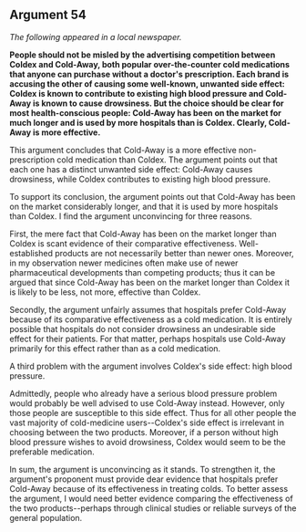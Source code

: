 
Argument 54
---------------------------

*The following appeared in a local newspaper.*

**People should not be misled by the advertising competition between Coldex and Cold-Away,
both popular over-the-counter cold medications that anyone can purchase without a doctor's
prescription. Each brand is accusing the other of causing some well-known, unwanted side
effect: Coldex is known to contribute to existing high blood pressure and Cold-Away is known
to cause drowsiness. But the choice should be clear for most health-conscious people:
Cold-Away has been on the market for much longer and is used by more hospitals than is
Coldex. Clearly, Cold-Away is more effective.**


This argument concludes that Cold-Away is a more effective non-prescription cold
medication than Coldex. The argument points out that each one has a distinct unwanted side
effect: Cold-Away causes drowsiness, while Coldex contributes to existing high blood pressure.

To support its conclusion, the argument points out that Cold-Away has been on the market
considerably longer, and that it is used by more hospitals than Coldex. I find the argument
unconvincing for three reasons.

First, the mere fact that Cold-Away has been on the market longer than Coldex is scant
evidence of their comparative effectiveness. Well-established products are not necessarily
better than newer ones. Moreover, in my observation newer medicines often make use of
newer pharmaceutical developments than competing products; thus it can be argued that
since Cold-Away has been on the market longer than Coldex it is likely to be less, not more,
effective than Coldex.

Secondly, the argument unfairly assumes that hospitals prefer Cold-Away because of its
comparative effectiveness as a cold medication. It is entirely possible that hospitals do not
consider drowsiness an undesirable side effect for their patients. For that matter, perhaps
hospitals use Cold-Away primarily for this effect rather than as a cold medication.

A third problem with the argument involves Coldex's side effect: high blood pressure.

Admittedly, people who already have a serious blood pressure problem would probably be well
advised to use Cold-Away instead. However, only those people are susceptible to this side
effect. Thus for all other people the vast majority of cold-medicine users--Coldex's side effect
is irrelevant in choosing between the two products. Moreover, if a person without high blood
pressure wishes to avoid drowsiness, Coldex would seem to be the preferable medication.

In sum, the argument is unconvincing as it stands. To strengthen it, the argument's
proponent must provide dear evidence that hospitals prefer Cold-Away because of its
effectiveness in treating colds. To better assess the argument, I would need better evidence
comparing the effectiveness of the two products--perhaps through clinical studies or reliable
surveys of the general population.

